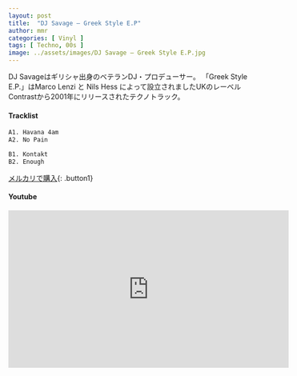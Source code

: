 ```yaml
---
layout: post
title:  "DJ Savage – Greek Style E.P"
author: mmr
categories: [ Vinyl ]
tags: [ Techno, 00s ]
image: ../assets/images/DJ Savage – Greek Style E.P.jpg
---
```


DJ Savageはギリシャ出身のベテランDJ・プロデューサー。
「Greek Style E.P.」はMarco Lenzi と Nils Hess によって設立されましたUKのレーベルContrastから2001年にリリースされたテクノトラック。

#### Tracklist
```md
A1. Havana 4am
A2. No Pain

B1. Kontakt
B2. Enough
```

[メルカリで購入](https://jp.mercari.com/item/m10887242407?afid=6142608987){: .button1}

#### Youtube
<iframe width="560" height="315" src="https://www.youtube.com/embed/Q3me8zxY-Bc?si=y6v7AkVNjeXlqLtu" title="YouTube video player" frameborder="0" allow="accelerometer; autoplay; clipboard-write; encrypted-media; gyroscope; picture-in-picture; web-share" referrerpolicy="strict-origin-when-cross-origin" allowfullscreen></iframe>